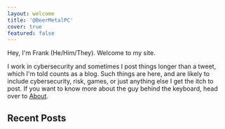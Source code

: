 ```yaml
---
layout: welcome
title: '@BeerMetalPC'
cover: true
featured: false
---
```


Hey, I'm Frank (He/Him/They). Welcome to my site. 

I work in cybersecurity and sometimes I post things longer than a tweet, which I'm told counts as a blog. 
 Such things are here, and are likely to include cybersecurity, risk, games, or just anything else I get the itch to post. 
 If you want to know more about the guy behind the keyboard, head over to [About](/about/).  

## Recent Posts
 
 <!--posts-->